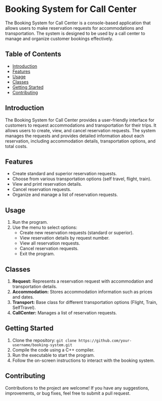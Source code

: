 # Booking System for Call Center

The Booking System for Call Center is a console-based application that allows users to make reservation requests for accommodations and transportation. The system is designed to be used by a call center to manage and organize customer bookings effectively.

## Table of Contents

- [Introduction](#introduction)
- [Features](#features)
- [Usage](#usage)
- [Classes](#classes)
- [Getting Started](#getting-started)
- [Contributing](#contributing)


## Introduction

The Booking System for Call Center provides a user-friendly interface for customers to request accommodations and transportation for their trips. It allows users to create, view, and cancel reservation requests. The system manages the requests and provides detailed information about each reservation, including accommodation details, transportation options, and total costs.

## Features

- Create standard and superior reservation requests.
- Choose from various transportation options (self travel, flight, train).
- View and print reservation details.
- Cancel reservation requests.
- Organize and manage a list of reservation requests.

## Usage

1. Run the program.
2. Use the menu to select options:
   - Create new reservation requests (standard or superior).
   - View reservation details by request number.
   - View all reservation requests.
   - Cancel reservation requests.
   - Exit the program.

## Classes

1. **Request:** Represents a reservation request with accommodation and transportation details.
2. **Accommodation:** Stores accommodation information such as prices and dates.
3. **Transport:** Base class for different transportation options (Flight, Train, SelfTravel).
4. **CallCenter:** Manages a list of reservation requests.

## Getting Started

1. Clone the repository: `git clone https://github.com/your-username/booking-system.git`
2. Compile the code using a C++ compiler.
3. Run the executable to start the program.
4. Follow the on-screen instructions to interact with the booking system.

## Contributing

Contributions to the project are welcome! If you have any suggestions, improvements, or bug fixes, feel free to submit a pull request.
